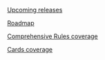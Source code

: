 [Upcoming releases](https://github.com/dagguh/data-hunt/projects?query=Release+is%3Aopen)

[Roadmap](https://github.com/dagguh/data-hunt/projects?query=Roadmap+sort%3Aname-asc)

[Comprehensive Rules coverage](https://github.com/dagguh/data-hunt/projects?query=CR%3A+sort%3Aname-asc)

[Cards coverage](https://github.com/dagguh/data-hunt/projects?query=cardset+sort%3Aname-asc)
